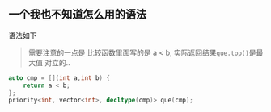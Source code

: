 ## 一个我也不知道怎么用的语法

语法如下
> 需要注意的一点是  比较函数里面写的是 a < b, 实际返回结果`que.top()`是最大值 对立的..
```cpp
auto cmp = [](int a,int b) {
    return a < b;
};
priority<int, vector<int>, decltype(cmp)> que(cmp);
```